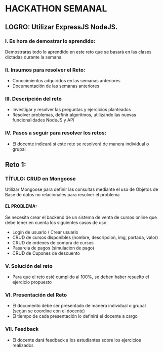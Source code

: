 # HACKATHON SEMANAL

## LOGRO: Utilizar ExpressJS NodeJS. 

### I.	Es hora de demostrar lo aprendido:
Demostrarás todo lo aprendido en este reto que se basará en las clases dictadas durante la semana.
### II.	Insumos para resolver el Reto:
- Conocimientos adquiridos en las semanas anteriores
- Documentación de las semanas anteriores

### III.	Descripción del reto
- Investigar y resolver las preguntas y ejercicios planteados
- Resolver problemas, definir algoritmos, utilizando las nuevas funcionalidades NodeJS y API

### IV.	Pasos a seguir para resolver los retos: 

- El docente indicará si este reto se resolverá de manera individual o grupal

## Reto 1:

### TÍTULO: CRUD en Mongoose
Utilizar Mongoose para definir las consultas mediante el uso de Objetos de Base de datos no relacionales para resolver el problema
#### EL PROBLEMA: 

Se necesita crear el backend de un sistema de venta de cursos online que debe tener en cuenta los siguientes casos de uso:

- Login de usuario / Crear usuario
- CRUD de cursos disponibles (nombre, descripcion, img, portada, valor)
- CRUD de ordenes de compra de cursos
- Pasarela de pagos (simulacion de pago)
- CRUD de Cupones de descuento


### V.	Solución del reto
- Para que el reto esté cumplido al 100%, se deben haber resuelto el ejercicio propuesto

### VI.	Presentación del Reto
- El documento debe ser presentado de manera individual o grupal (según se coordine con el docente)
- El tiempo de cada presentación lo definirá el docente a cargo

### VII.	Feedback
- El docente dará feedback a los estudiantes sobre los ejercicios realizados
